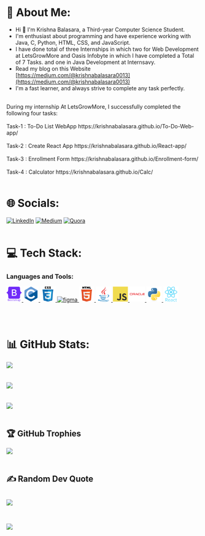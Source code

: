 # 💫 About Me:
- Hi 👋 I'm Krishna Balasara, a Third-year Computer Science Student.
- I'm enthusiast about programming and have experience working with Java, C, Python, HTML, CSS, and JavaScript.
- I have done total of three Internships in which two for Web Development at LetsGrowMore and Oasis Infobyte in which I have completed a Total of 7 Tasks. and one in Java Development at Internsavy.
- Read my blog on this Website [https://medium.com/@krishnabalasara0013](https://medium.com/@krishnabalasara0013)
- I'm a fast learner, and always strive to complete any task perfectly.<br><br>
<tr>During my internship At LetsGrowMore, I successfully completed the following four tasks:
<br><br>
Task-1 : To-Do List WebApp https://krishnabalasara.github.io/To-Do-Web-app/<br><br>
Task-2 : Create React App https://krishnabalasara.github.io/React-app/<br><br>
Task-3 : Enrollment Form https://krishnabalasara.github.io/Enrollment-form/<br><br>
Task-4 : Calculator https://krishnabalasara.github.io/Calc/
<br><br>

# 🌐 Socials:
[![LinkedIn](https://img.shields.io/badge/LinkedIn-%230077B5.svg?logo=linkedin&logoColor=white)](https://www.linkedin.com/in/krishna-balasara-a151a2223/) [![Medium](https://img.shields.io/badge/Medium-12100E?logo=medium&logoColor=white)](https://medium.com/@krishnabalasara0013) [![Quora](https://img.shields.io/badge/Quora-%23B92B27.svg?logo=Quora&logoColor=white)](https://www.quora.com/profile/Krishna-Balasara-1) 
<br><br>

# 💻 Tech Stack:
<h3 align="left">Languages and Tools:</h3>
<p align="left"> <a href="https://getbootstrap.com" target="_blank" rel="noreferrer"> <img src="https://raw.githubusercontent.com/devicons/devicon/master/icons/bootstrap/bootstrap-plain-wordmark.svg" alt="bootstrap" width="40" height="40"/> </a> <a href="https://www.cprogramming.com/" target="_blank" rel="noreferrer"> <img src="https://raw.githubusercontent.com/devicons/devicon/master/icons/c/c-original.svg" alt="c" width="40" height="40"/> </a> <a href="https://www.w3schools.com/css/" target="_blank" rel="noreferrer"> <img src="https://raw.githubusercontent.com/devicons/devicon/master/icons/css3/css3-original-wordmark.svg" alt="css3" width="40" height="40"/> </a> <a href="https://www.figma.com/" target="_blank" rel="noreferrer"> <img src="https://www.vectorlogo.zone/logos/figma/figma-icon.svg" alt="figma" width="40" height="40"/> </a> <a href="https://www.w3.org/html/" target="_blank" rel="noreferrer"> <img src="https://raw.githubusercontent.com/devicons/devicon/master/icons/html5/html5-original-wordmark.svg" alt="html5" width="40" height="40"/> </a> <a href="https://www.java.com" target="_blank" rel="noreferrer"> <img src="https://raw.githubusercontent.com/devicons/devicon/master/icons/java/java-original.svg" alt="java" width="40" height="40"/> </a> <a href="https://developer.mozilla.org/en-US/docs/Web/JavaScript" target="_blank" rel="noreferrer"> <img src="https://raw.githubusercontent.com/devicons/devicon/master/icons/javascript/javascript-original.svg" alt="javascript" width="40" height="40"/> </a> <a href="https://www.oracle.com/" target="_blank" rel="noreferrer"> <img src="https://raw.githubusercontent.com/devicons/devicon/master/icons/oracle/oracle-original.svg" alt="oracle" width="40" height="40"/> </a> <a href="https://www.python.org" target="_blank" rel="noreferrer"> <img src="https://raw.githubusercontent.com/devicons/devicon/master/icons/python/python-original.svg" alt="python" width="40" height="40"/> </a> <a href="https://reactjs.org/" target="_blank" rel="noreferrer"> <img src="https://raw.githubusercontent.com/devicons/devicon/master/icons/react/react-original-wordmark.svg" alt="react" width="40" height="40"/> </a> </p>



<br><br>

# 📊 GitHub Stats:
![](https://github-readme-stats.vercel.app/api?username=KrishnaBalasara&theme=radical&hide_border=false&include_all_commits=true&count_private=true)<br><br><br>
![](https://github-readme-streak-stats.herokuapp.com/?user=KrishnaBalasara&theme=radical&hide_border=false)<br/><br><br>
![](https://github-readme-stats.vercel.app/api/top-langs/?username=KrishnaBalasara&theme=radical&hide_border=false&include_all_commits=true&count_private=true&layout=compact)
<br><br>

## 🏆 GitHub Trophies
![](https://github-profile-trophy.vercel.app/?username=KrishnaBalasara&theme=radical&no-frame=false&no-bg=false&margin-w=4)
<br><br>
## ✍️ Random Dev Quote
![](https://quotes-github-readme.vercel.app/api?type=horizontal&theme=radical)
<br><br>
---
[![](https://visitcount.itsvg.in/api?id=KrishnaBalasara&icon=0&color=0)](https://visitcount.itsvg.in)

<!-- Proudly created with GPRM ( https://gprm.itsvg.in ) -->





